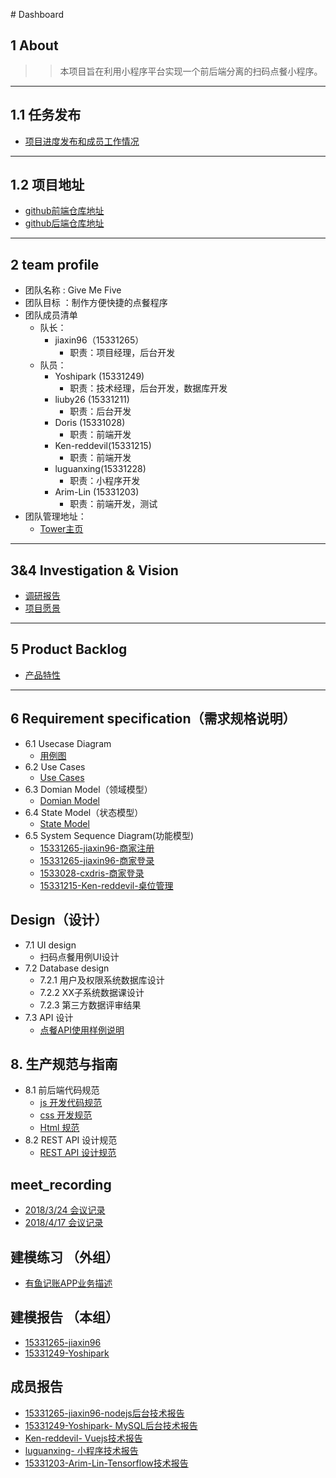 ﻿﻿# Dashboard

## 1 About

>> 本项目旨在利用小程序平台实现一个前后端分离的扫码点餐小程序。
---

## 1.1 任务发布
- [项目进度发布和成员工作情况](https://givemefive-sysu.github.io/Dashboard/)
---


## 1.2 项目地址
- [github前端仓库地址](https://github.com/GiveMeFive-SYSU/xiaoerFrontEnd)
- [github后端仓库地址](https://github.com/GiveMeFive-SYSU/xiaoerBackEnd)
---


## 2 team profile

- 团队名称 : Give Me Five
- 团队目标 ：制作方便快捷的点餐程序
- 团队成员清单
    - 队长：
        - jiaxin96（15331265）
            - 职责：项目经理，后台开发
    - 队员：
        - Yoshipark (15331249)
            - 职责：技术经理，后台开发，数据库开发
        - liuby26 (15331211)
            - 职责：后台开发
        - Doris (15331028)
            - 职责：前端开发
        - Ken-reddevil(15331215)
            - 职责：前端开发
        - luguanxing(15331228)
            - 职责：小程序开发
        - Arim-Lin (15331203)
            - 职责：前端开发，测试
- 团队管理地址： 
    - [Tower主页](https://tower.im/projects/db1e1479542b44fba0f32f1e8d2426c6/)
---

## 3&4 Investigation & Vision
- [调研报告](./doc/Investigation/调研报告.pdf)
- [项目愿景](./doc/Vision/项目愿景.pdf)
---


## 5 Product Backlog
- [产品特性](./doc/Feature/产品特性.pdf)
---

## 6 Requirement specification（需求规格说明）
- 6.1 Usecase Diagram
    - [用例图](./doc/use_case_diagram/readme.md)
- 6.2 Use Cases
    - [Use Cases](./doc/use_case/readme.md)
- 6.3 Domian Model（领域模型）
    - [Domian Model](./doc/models/Domian%20Model.png)
- 6.4 State Model（状态模型）
    - [State Model](./doc/models/state_model.png)
- 6.5 System Sequence Diagram(功能模型)
    - [15331265-jiaxin96-商家注册](./doc/system_sequence_diagram/register.png)
    - [15331265-jiaxin96-商家登录](./doc/system_sequence_diagram/login.png)
    - [1533028-cxdris-商家登录](./doc/system_sequence_diagram/Cuisine_Management.png)
    - [15331215-Ken-reddevil-桌位管理](./doc/system_sequence_diagram/table_management.png)

## Design（设计）
- 7.1 UI design
    - 扫码点餐用例UI设计
- 7.2 Database design
    - 7.2.1 用户及权限系统数据库设计
    - 7.2.2 XX子系统数据课设计
    - 7.2.3 第三方数据评审结果
- 7.3  API 设计
    - [点餐API使用样例说明](https://github.com/GiveMeFive-SYSU/xiaoerBackEnd/blob/master/doc/API.pdf)

## 8. 生产规范与指南
- 8.1 前后端代码规范
    - [js 开发代码规范](./doc/codingDoc/readme.md)
    - [css 开发规范](http://www.css88.com/archives/5505)
    - [Html 规范](http://www.css88.com/archives/5364)
- 8.2 REST API 设计规范
    - [REST API 设计规范](http://jiaxin.online/2018/04/14/nodejs%E5%AD%A6%E4%B9%A01/)

## meet_recording
- [2018/3/24 会议记录](./meet_recording/2018-3-24.md)
- [2018/4/17 会议记录](./meet_recording/2018-4-17.md)


## 建模练习 （外组）
- [有鱼记账APP业务描述](./doc/ModelingPractice/XX1-有鱼记账APP业务描述.pdf)

## 建模报告 （本组）
- [15331265-jiaxin96](./doc/midTest/rjx.pdf)
- [15331249-Yoshipark](./doc/midTest/pyx.pdf)

## 成员报告
- [15331265-jiaxin96-nodejs后台技术报告](http://jiaxin.online/2018/04/14/nodejs%E5%AD%A6%E4%B9%A01/)
- [15331249-Yoshipark- MySQL后台技术报告](https://blog.csdn.net/qq_33268231/article/details/79941607)
- [Ken-reddevil- Vuejs技术报告](https://blog.csdn.net/weixin_39629939/article/details/79949049)
- [luguanxing- 小程序技术报告](http://luguanxing.online:8080/blog/blogtype/%E5%B0%8F%E7%A8%8B%E5%BA%8F.html)
- [15331203-Arim-Lin-Tensorflow技术报告](https://blog.csdn.net/qq_40143611/article/details/79964127)
